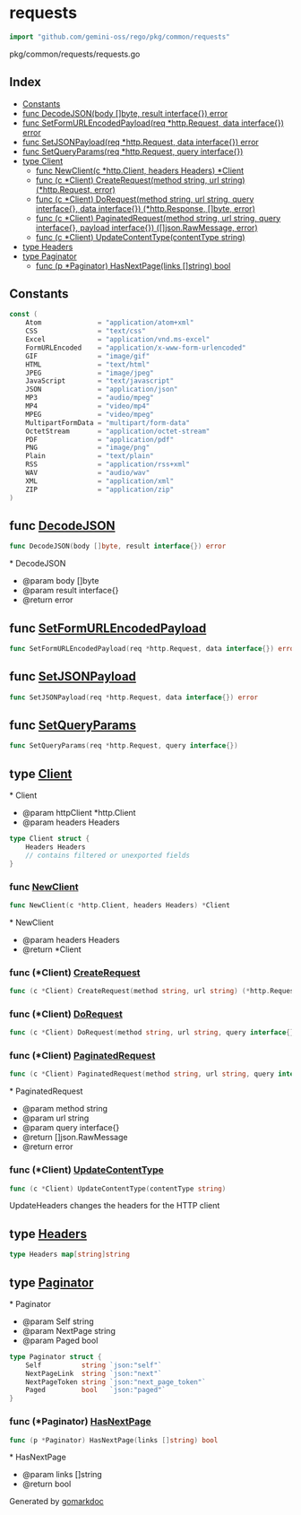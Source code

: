 <!-- Code generated by gomarkdoc. DO NOT EDIT -->

# requests

```go
import "github.com/gemini-oss/rego/pkg/common/requests"
```

pkg/common/requests/requests.go

## Index

- [Constants](<#constants>)
- [func DecodeJSON\(body \[\]byte, result interface\{\}\) error](<#DecodeJSON>)
- [func SetFormURLEncodedPayload\(req \*http.Request, data interface\{\}\) error](<#SetFormURLEncodedPayload>)
- [func SetJSONPayload\(req \*http.Request, data interface\{\}\) error](<#SetJSONPayload>)
- [func SetQueryParams\(req \*http.Request, query interface\{\}\)](<#SetQueryParams>)
- [type Client](<#Client>)
  - [func NewClient\(c \*http.Client, headers Headers\) \*Client](<#NewClient>)
  - [func \(c \*Client\) CreateRequest\(method string, url string\) \(\*http.Request, error\)](<#Client.CreateRequest>)
  - [func \(c \*Client\) DoRequest\(method string, url string, query interface\{\}, data interface\{\}\) \(\*http.Response, \[\]byte, error\)](<#Client.DoRequest>)
  - [func \(c \*Client\) PaginatedRequest\(method string, url string, query interface\{\}, payload interface\{\}\) \(\[\]json.RawMessage, error\)](<#Client.PaginatedRequest>)
  - [func \(c \*Client\) UpdateContentType\(contentType string\)](<#Client.UpdateContentType>)
- [type Headers](<#Headers>)
- [type Paginator](<#Paginator>)
  - [func \(p \*Paginator\) HasNextPage\(links \[\]string\) bool](<#Paginator.HasNextPage>)


## Constants

<a name="Atom"></a>

```go
const (
    Atom              = "application/atom+xml"
    CSS               = "text/css"
    Excel             = "application/vnd.ms-excel"
    FormURLEncoded    = "application/x-www-form-urlencoded"
    GIF               = "image/gif"
    HTML              = "text/html"
    JPEG              = "image/jpeg"
    JavaScript        = "text/javascript"
    JSON              = "application/json"
    MP3               = "audio/mpeg"
    MP4               = "video/mp4"
    MPEG              = "video/mpeg"
    MultipartFormData = "multipart/form-data"
    OctetStream       = "application/octet-stream"
    PDF               = "application/pdf"
    PNG               = "image/png"
    Plain             = "text/plain"
    RSS               = "application/rss+xml"
    WAV               = "audio/wav"
    XML               = "application/xml"
    ZIP               = "application/zip"
)
```

<a name="DecodeJSON"></a>
## func [DecodeJSON](<https://github.com/gemini-oss/rego/blob/main/pkg/common/requests/requests.go#L93>)

```go
func DecodeJSON(body []byte, result interface{}) error
```

\* DecodeJSON

- @param body \[\]byte
- @param result interface\{\}
- @return error

<a name="SetFormURLEncodedPayload"></a>
## func [SetFormURLEncodedPayload](<https://github.com/gemini-oss/rego/blob/main/pkg/common/requests/requests.go#L141>)

```go
func SetFormURLEncodedPayload(req *http.Request, data interface{}) error
```



<a name="SetJSONPayload"></a>
## func [SetJSONPayload](<https://github.com/gemini-oss/rego/blob/main/pkg/common/requests/requests.go#L126>)

```go
func SetJSONPayload(req *http.Request, data interface{}) error
```



<a name="SetQueryParams"></a>
## func [SetQueryParams](<https://github.com/gemini-oss/rego/blob/main/pkg/common/requests/requests.go#L111>)

```go
func SetQueryParams(req *http.Request, query interface{})
```



<a name="Client"></a>
## type [Client](<https://github.com/gemini-oss/rego/blob/main/pkg/common/requests/requests.go#L46-L49>)

\* Client

- @param httpClient \*http.Client
- @param headers Headers

```go
type Client struct {
    Headers Headers
    // contains filtered or unexported fields
}
```

<a name="NewClient"></a>
### func [NewClient](<https://github.com/gemini-oss/rego/blob/main/pkg/common/requests/requests.go#L56>)

```go
func NewClient(c *http.Client, headers Headers) *Client
```

\* NewClient

- @param headers Headers
- @return \*Client

<a name="Client.CreateRequest"></a>
### func \(\*Client\) [CreateRequest](<https://github.com/gemini-oss/rego/blob/main/pkg/common/requests/requests.go#L97>)

```go
func (c *Client) CreateRequest(method string, url string) (*http.Request, error)
```



<a name="Client.DoRequest"></a>
### func \(\*Client\) [DoRequest](<https://github.com/gemini-oss/rego/blob/main/pkg/common/requests/requests.go#L159>)

```go
func (c *Client) DoRequest(method string, url string, query interface{}, data interface{}) (*http.Response, []byte, error)
```



<a name="Client.PaginatedRequest"></a>
### func \(\*Client\) [PaginatedRequest](<https://github.com/gemini-oss/rego/blob/main/pkg/common/requests/requests.go#L216>)

```go
func (c *Client) PaginatedRequest(method string, url string, query interface{}, payload interface{}) ([]json.RawMessage, error)
```

\* PaginatedRequest

- @param method string
- @param url string
- @param query interface\{\}
- @return \[\]json.RawMessage
- @return error

<a name="Client.UpdateContentType"></a>
### func \(\*Client\) [UpdateContentType](<https://github.com/gemini-oss/rego/blob/main/pkg/common/requests/requests.go#L70>)

```go
func (c *Client) UpdateContentType(contentType string)
```

UpdateHeaders changes the headers for the HTTP client

<a name="Headers"></a>
## type [Headers](<https://github.com/gemini-oss/rego/blob/main/pkg/common/requests/requests.go#L15>)



```go
type Headers map[string]string
```

<a name="Paginator"></a>
## type [Paginator](<https://github.com/gemini-oss/rego/blob/main/pkg/common/requests/requests.go#L80-L85>)

\* Paginator

- @param Self string
- @param NextPage string
- @param Paged bool

```go
type Paginator struct {
    Self          string `json:"self"`
    NextPageLink  string `json:"next"`
    NextPageToken string `json:"next_page_token"`
    Paged         bool   `json:"paged"`
}
```

<a name="Paginator.HasNextPage"></a>
### func \(\*Paginator\) [HasNextPage](<https://github.com/gemini-oss/rego/blob/main/pkg/common/requests/requests.go#L279>)

```go
func (p *Paginator) HasNextPage(links []string) bool
```

\* HasNextPage

- @param links \[\]string
- @return bool

Generated by [gomarkdoc](<https://github.com/princjef/gomarkdoc>)
